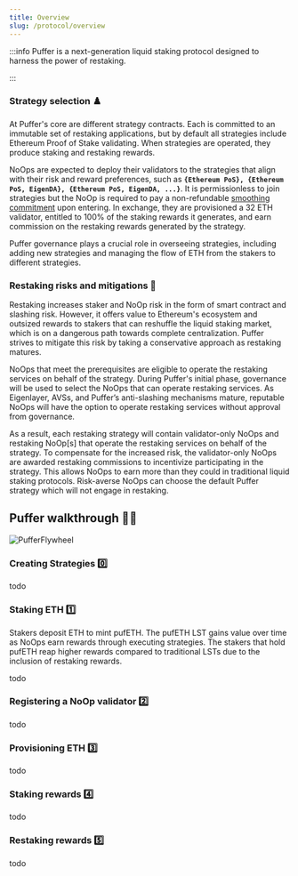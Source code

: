 ```yaml
---
title: Overview
slug: /protocol/overview
---
```

:::info 
Puffer is a next-generation liquid staking protocol designed to harness the power of restaking.

:::

### Strategy selection ♟️
At Puffer's core are different strategy contracts. Each is committed to an immutable set of restaking applications, but by default all strategies include Ethereum Proof of Stake validating. When strategies are operated, they produce staking and restaking rewards. 

NoOps are expected to deploy their validators to the strategies that align with their risk and reward preferences, such as **`{Ethereum PoS}, {Ethereum PoS, EigenDA}, {Ethereum PoS, EigenDA, ...}`**. It is permissionless to join strategies but the NoOp is required to pay a non-refundable [smoothing commitment](/protocol/smoothing-commitments) upon entering. In exchange, they are provisioned a 32 ETH validator, entitled to 100% of the staking rewards it generates, and earn commission on the restaking rewards generated by the strategy.

Puffer governance plays a crucial role in overseeing strategies, including adding new strategies and managing the flow of ETH from the stakers to different strategies. 

### Restaking risks and mitigations 🚧
Restaking increases staker and NoOp risk in the form of smart contract and slashing risk. However, it offers value to Ethereum's ecosystem and outsized rewards to stakers that can reshuffle the liquid staking market, which is on a dangerous path towards complete centralization. Puffer strives to mitigate this risk by taking a conservative approach as restaking matures. 

NoOps that meet the prerequisites are eligible to operate the restaking services on behalf of the strategy. During Puffer's initial phase, governance will be used to select the NoOps that can operate restaking services. As Eigenlayer, AVSs, and Puffer’s anti-slashing mechanisms mature, reputable NoOps will have the option to operate restaking services without approval from governance.

As a result, each restaking strategy will contain validator-only NoOps and restaking NoOp[s] that operate the restaking services on behalf of the strategy. To compensate for the increased risk, the validator-only NoOps are awarded restaking commissions to incentivize participating in the strategy. This allows NoOps to earn more than they could in traditional liquid staking protocols. Risk-averse NoOps can choose the default Puffer strategy which will not engage in restaking.

## Puffer walkthrough 👩‍🏫

<div style={{textAlign: 'center'}}>

![PufferFlywheel](/img/PufferProtocol.svg)
</div>

### Creating Strategies 0️⃣
todo

### Staking ETH  1️⃣
Stakers deposit ETH to mint pufETH. 
The pufETH LST gains value over time as NoOps earn rewards through executing strategies. The stakers that hold pufETH reap higher rewards compared to traditional LSTs due to the inclusion of restaking rewards.

todo

### Registering a NoOp validator 2️⃣
todo

### Provisioning ETH 3️⃣
todo

### Staking rewards 4️⃣
todo

### Restaking rewards 5️⃣
todo